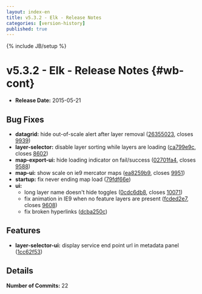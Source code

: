 ```yaml
---
layout: index-en
title: v5.3.2 - Elk - Release Notes
categories: [version-history]
published: true
---
```

{% include JB/setup %}

# v5.3.2 - Elk - Release Notes {#wb-cont}

<div class="toc"></div>

* **Release Date:** 2015-05-21


## Bug Fixes

* **datagrid:** hide out-of-scale alert after layer removal ([26355023](https://github.com/RAMP-PCAR/RAMP-PCAR/commit/26355023), closes [9939](http://tfs.int.ec.gc.ca:8080/tfs/DC/RAMP/_workitems/edit/9939))
* **layer-selector:** disable layer sorting while layers are loading ([ca799e9c](https://github.com/RAMP-PCAR/RAMP-PCAR/commit/ca799e9c), closes [8602](http://tfs.int.ec.gc.ca:8080/tfs/DC/RAMP/_workitems/edit/8602))
* **map-export-ui:** hide loading indicator on fail/success ([02701fa4](https://github.com/RAMP-PCAR/RAMP-PCAR/commit/02701fa4), closes [9588](http://tfs.int.ec.gc.ca:8080/tfs/DC/RAMP/_workitems/edit/9588))
* **map-ui:** show scale on ie9 mercator maps ([ea8259b9](https://github.com/RAMP-PCAR/RAMP-PCAR/commit/ea8259b9), closes [9951](http://tfs.int.ec.gc.ca:8080/tfs/DC/RAMP/_workitems/edit/9951))
* **startup:** fix never ending map load ([79fdf66e](https://github.com/RAMP-PCAR/RAMP-PCAR/commit/79fdf66e))
* **ui:**
  * long layer name doesn't hide toggles ([0cdc6db8](https://github.com/RAMP-PCAR/RAMP-PCAR/commit/0cdc6db8), closes [10071](http://tfs.int.ec.gc.ca:8080/tfs/DC/RAMP/_workitems/edit/10071))
  * fix animation in IE9 when no feature layers are present ([fcded2e7](https://github.com/RAMP-PCAR/RAMP-PCAR/commit/fcded2e7), closes [9608](http://tfs.int.ec.gc.ca:8080/tfs/DC/RAMP/_workitems/edit/9608))
  * fix broken hyperlinks ([dcba250c](https://github.com/RAMP-PCAR/RAMP-PCAR/commit/dcba250c))


## Features

* **layer-selector-ui:** display service end point url in metadata panel ([1cc62f53](https://github.com/RAMP-PCAR/RAMP-PCAR/commit/1cc62f53))


## Details

**Number of Commits:** 22
